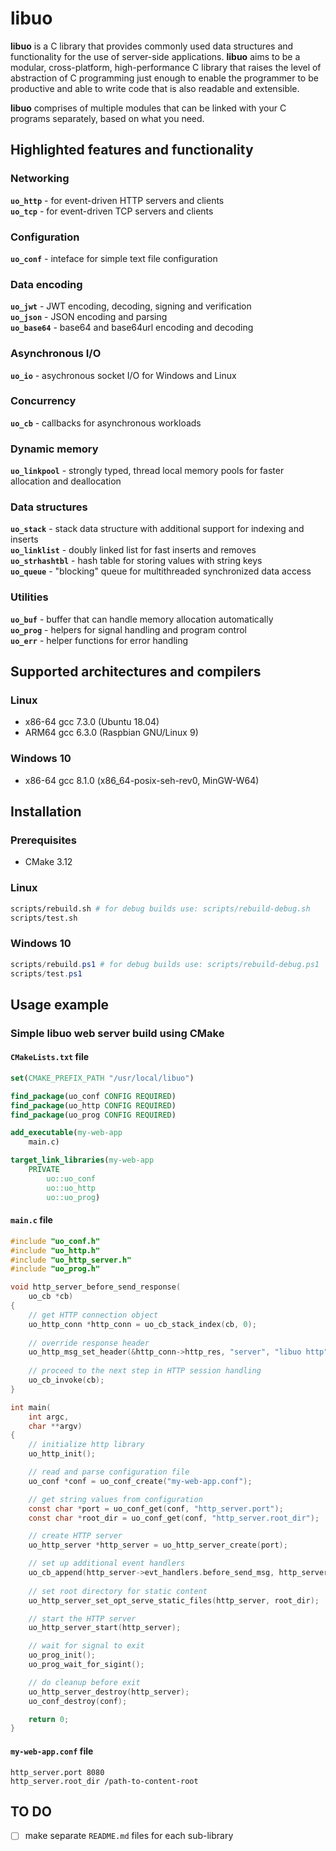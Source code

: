 # libuo

**libuo** is a C library that provides commonly used data structures and functionality for the use of server-side applications. **libuo** aims to be a modular, cross-platform, high-performance C library that raises the level of abstraction of C programming just enough to enable the programmer to be productive and able to write code that is also readable and extensible.

**libuo** comprises of multiple modules that can be linked with your C programs separately, based on what you need. 


## Highlighted features and functionality

### Networking
**`uo_http`** - for event-driven HTTP servers and clients  
**`uo_tcp`** - for event-driven TCP servers and clients

### Configuration
**`uo_conf`** - inteface for simple text file configuration

### Data encoding
**`uo_jwt`** - JWT encoding, decoding, signing and verification  
**`uo_json`** - JSON encoding and parsing  
**`uo_base64`** - base64 and base64url encoding and decoding

### Asynchronous I/O
**`uo_io`** - asychronous socket I/O for Windows and Linux  

### Concurrency
**`uo_cb`** - callbacks for asynchronous workloads  

### Dynamic memory
**`uo_linkpool`** - strongly typed, thread local memory pools for faster allocation and deallocation  

### Data structures
**`uo_stack`** - stack data structure with additional support for indexing and inserts  
**`uo_linklist`** - doubly linked list for fast inserts and removes  
**`uo_strhashtbl`** - hash table for storing values with string keys  
**`uo_queue`** - "blocking" queue for multithreaded synchronized data access 

### Utilities
**`uo_buf`** - buffer that can handle memory allocation automatically  
**`uo_prog`** - helpers for signal handling and program control  
**`uo_err`** - helper functions for error handling


## Supported architectures and compilers

### Linux
 - x86-64 gcc 7.3.0 (Ubuntu 18.04)
 - ARM64 gcc 6.3.0 (Raspbian GNU/Linux 9)

### Windows 10
 - x86-64 gcc 8.1.0 (x86_64-posix-seh-rev0, MinGW-W64)


## Installation

### Prerequisites
 - CMake 3.12

### Linux

```bash
scripts/rebuild.sh # for debug builds use: scripts/rebuild-debug.sh
scripts/test.sh
```

### Windows 10

```powershell
scripts/rebuild.ps1 # for debug builds use: scripts/rebuild-debug.ps1
scripts/test.ps1
```


## Usage example

### Simple **libuo** web server build using CMake

#### `CMakeLists.txt` file

```cmake
set(CMAKE_PREFIX_PATH "/usr/local/libuo")

find_package(uo_conf CONFIG REQUIRED)
find_package(uo_http CONFIG REQUIRED)
find_package(uo_prog CONFIG REQUIRED)

add_executable(my-web-app
    main.c)

target_link_libraries(my-web-app
    PRIVATE
        uo::uo_conf
        uo::uo_http
        uo::uo_prog)
```

#### `main.c` file

```c
#include "uo_conf.h"
#include "uo_http.h"
#include "uo_http_server.h"
#include "uo_prog.h"

void http_server_before_send_response(
    uo_cb *cb)
{
    // get HTTP connection object
    uo_http_conn *http_conn = uo_cb_stack_index(cb, 0);
    
    // override response header
    uo_http_msg_set_header(&http_conn->http_res, "server", "libuo http");
    
    // proceed to the next step in HTTP session handling
    uo_cb_invoke(cb);
}

int main(
    int argc, 
    char **argv)
{
    // initialize http library
    uo_http_init();

    // read and parse configuration file
    uo_conf *conf = uo_conf_create("my-web-app.conf");

    // get string values from configuration
    const char *port = uo_conf_get(conf, "http_server.port");
    const char *root_dir = uo_conf_get(conf, "http_server.root_dir");

    // create HTTP server
    uo_http_server *http_server = uo_http_server_create(port);

    // set up additional event handlers
    uo_cb_append(http_server->evt_handlers.before_send_msg, http_server_before_send_response);
    
    // set root directory for static content
    uo_http_server_set_opt_serve_static_files(http_server, root_dir);

    // start the HTTP server
    uo_http_server_start(http_server);

    // wait for signal to exit
    uo_prog_init();
    uo_prog_wait_for_sigint();

    // do cleanup before exit
    uo_http_server_destroy(http_server);
    uo_conf_destroy(conf);

    return 0;
}
```

#### `my-web-app.conf` file
```
http_server.port 8080
http_server.root_dir /path-to-content-root
```


## TO DO

- [ ] make separate `README.md` files for each sub-library
